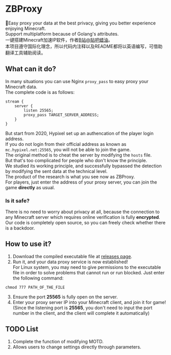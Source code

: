 # ZBProxy
🚀Easy proxy your data at the best privacy, giving you better experience enjoying Minecraft.  
Support multiplatform because of Golang\'s attributes.  
一键搭建Minecraft加速IP软件，作者[B站@贴吧蜡油](https://space.bilibili.com/404017926 "点我前往空间")。  
本项目遵守国际化理念，所以代码内注释以及README都将以英语编写，可借助翻译工具辅助阅读。
## What can it do?
In many situations you can use Nginx ```proxy_pass``` to easy proxy your Minecraft data.  
The complete code is as follows:
```
stream {
    server {
        listen 25565;
        proxy_pass TARGET_SERVER_ADDRESS;
    }
}
```
But start from 2020, Hypixel set up an authencation of the player login address.  
If you do not login from their official address as known as ```mc.hypixel.net:25565```, you will not be able to join the game.  
The original method is to cheat the server by modifying the ```hosts``` file.  
But that\'s too complicated for people who don\'t know the principle.  
We studied its working principle, and successfully bypassed the detection by modifying the sent data at the technical level.  
The product of the research is what you see now as ZBProxy.  
For players, just enter the address of your proxy server, you can join the game **directly** as usual.
### Is it safe?
There is no need to worry about privacy at all, because the connection to any Minecraft server which requires online verification is fully **encrypted**.  
Our code is completely open source, so you can freely check whether there is a backdoor.
## How to use it?
1. Download the compiled executable file at [releases page](https://github.com/layou233/ZBProxy/releases/ "releases").  
2. Run it, and your data proxy service is now established!  
For Linux system, you may need to give permissions to the executable file in order to solve problems that cannot run or run blocked. Just enter the following command:
```shell
chmod 777 PATH_OF_THE_FILE
```
3. Ensure the port **25565** is fully open on the server.
4. Enter your proxy server IP into your Minecraft client, and join it for game!  
(Since the listening port is **25565**, you don\'t need to input the port number in the client, and the client will complete it automatically)

## TODO List
1. Complete the function of modifying MOTD.  
2. Allows users to change settings directly through parameters.
